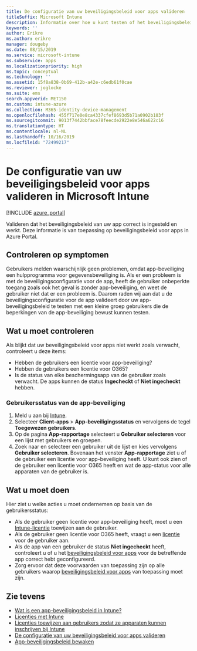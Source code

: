 ```yaml
---
title: De configuratie van uw beveiligingsbeleid voor apps valideren
titleSuffix: Microsoft Intune
description: Informatie over hoe u kunt testen of het beveiligingsbeleid van uw app is ingesteld en correct werkt in Microsoft Intune.
keywords: ''
author: Erikre
ms.author: erikre
manager: dougeby
ms.date: 08/15/2019
ms.service: microsoft-intune
ms.subservice: apps
ms.localizationpriority: high
ms.topic: conceptual
ms.technology: ''
ms.assetid: 15f8a838-0b69-412b-a42e-c6edb61f0cae
ms.reviewer: joglocke
ms.suite: ems
search.appverid: MET150
ms.custom: intune-azure
ms.collection: M365-identity-device-management
ms.openlocfilehash: 455f717e0e8ca4337cfef8693d5b71a0902b103f
ms.sourcegitcommit: 9013f7442bbface78feecde2922e8e546a622c16
ms.translationtype: HT
ms.contentlocale: nl-NL
ms.lasthandoff: 10/16/2019
ms.locfileid: "72499217"
---
```

# <a name="how-to-validate-your-app-protection-policy-setup-in-microsoft-intune"></a>De configuratie van uw beveiligingsbeleid voor apps valideren in Microsoft Intune

[!INCLUDE [azure_portal](../includes/azure_portal.md)]

Valideren dat het beveiligingsbeleid van uw app correct is ingesteld en werkt. Deze informatie is van toepassing op beveiligingsbeleid voor apps in Azure Portal.

## <a name="checking-for-symptoms"></a>Controleren op symptomen
Gebruikers melden waarschijnlijk geen problemen, omdat app-beveiliging een hulpprogramma voor gegevensbeveiliging is. Als er een probleem is met de beveiligingsconfiguratie voor de app, heeft de gebruiker onbeperkte toegang zoals ook het geval is zonder app-beveiliging, en weet de gebruiker niet dat er een probleem is. Daarom raden wij aan dat u de beveiligingsconfiguratie voor de app valideert door uw app-beveiligingsbeleid te testen met een kleine groep gebruikers die de beperkingen van de app-beveiliging bewust kunnen testen.

## <a name="what-to-check"></a>Wat u moet controleren

Als blijkt dat uw beveiligingsbeleid voor apps niet werkt zoals verwacht, controleert u deze items:

- Hebben de gebruikers een licentie voor app-beveiliging?
- Hebben de gebruikers een licentie voor O365?
- Is de status van elke beschermingsapp van de gebruiker zoals verwacht. De apps kunnen de status **Ingecheckt** of **Niet ingecheckt** hebben.

### <a name="user-app-protection-status"></a>Gebruikersstatus van de app-beveiliging
1. Meld u aan bij [Intune](https://go.microsoft.com/fwlink/?linkid=2090973).
3. Selecteer **Client-apps** >  **App-beveiligingsstatus** en vervolgens de tegel **Toegewezen gebruikers**. 
4. Op de pagina **App-rapportage** selecteert u **Gebruiker selecteren** voor een lijst met gebruikers en groepen. 
5. Zoek naar en selecteer een gebruiker uit de lijst en kies vervolgens **Gebruiker selecteren**. Bovenaan het venster **App-rapportage** ziet u of de gebruiker een licentie voor app-beveiliging heeft. U kunt ook zien of de gebruiker een licentie voor O365 heeft en wat de app-status voor alle apparaten van de gebruiker is.

## <a name="what-to-do"></a>Wat u moet doen
Hier ziet u welke acties u moet ondernemen op basis van de gebruikersstatus:

- Als de gebruiker geen licentie voor app-beveiliging heeft, moet u een [Intune-licentie](../fundamentals/licenses.md) toewijzen aan de gebruiker.
- Als de gebruiker geen licentie voor O365 heeft, vraagt u een [licentie](../fundamentals/licenses.md) voor de gebruiker aan.
- Als de app van een gebruiker de status **Niet ingecheckt** heeft, controleert u of u het [beveiligingsbeleid voor apps](app-protection-policies-validate.md) voor de betreffende app correct hebt geconfigureerd.
- Zorg ervoor dat deze voorwaarden van toepassing zijn op alle gebruikers waarop [beveiligingsbeleid voor apps](app-protection-policies-monitor.md) van toepassing moet zijn.

## <a name="see-also"></a>Zie tevens

- [Wat is een app-beveiligingsbeleid in Intune?](app-protection-policies.md)
- [Licenties met Intune](../fundamentals/licenses.md)
- [Licenties toewijzen aan gebruikers zodat ze apparaten kunnen inschrijven bij Intune](../fundamentals/licenses-assign.md)
- [De configuratie van uw beveiligingsbeleid voor apps valideren](app-protection-policies-validate.md)
- [App-beveiligingsbeleid bewaken](app-protection-policies-monitor.md)

